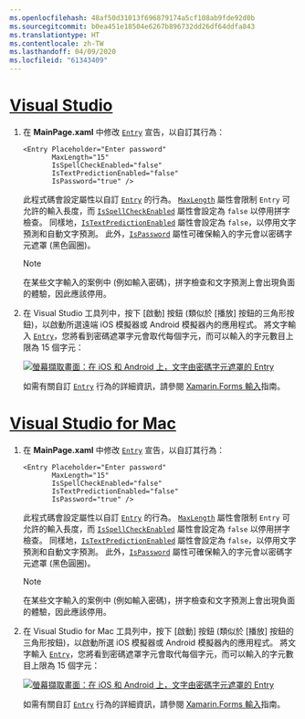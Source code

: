 ```yaml
---
ms.openlocfilehash: 48af50d31013f696879174a5cf108ab9fde92d0b
ms.sourcegitcommit: b0ea451e18504e6267b896732dd26df64ddfa843
ms.translationtype: HT
ms.contentlocale: zh-TW
ms.lasthandoff: 04/09/2020
ms.locfileid: "61343409"
---
```

# <a name="visual-studio"></a>[Visual Studio](#tab/vswin)

1. 在 **MainPage.xaml** 中修改 [`Entry`](xref:Xamarin.Forms.Entry) 宣告，以自訂其行為：

    ```xaml
    <Entry Placeholder="Enter password"
           MaxLength="15"
           IsSpellCheckEnabled="false"
           IsTextPredictionEnabled="false"
           IsPassword="true" />
    ```

    此程式碼會設定屬性以自訂 [`Entry`](xref:Xamarin.Forms.Entry) 的行為。 [`MaxLength`](xref:Xamarin.Forms.InputView.MaxLength) 屬性會限制 `Entry` 可允許的輸入長度，而 [`IsSpellCheckEnabled`](xref:Xamarin.Forms.InputView.IsSpellCheckEnabled) 屬性會設定為 `false` 以停用拼字檢查。 同樣地，[`IsTextPredictionEnabled`](xref:Xamarin.Forms.Entry.IsTextPredictionEnabled) 屬性會設定為 `false`，以停用文字預測和自動文字預測。 此外，[`IsPassword`](xref:Xamarin.Forms.Entry.IsPassword) 屬性可確保輸入的字元會以密碼字元遮罩 (黑色圓圈)。

    > [!NOTE]
    > 在某些文字輸入的案例中 (例如輸入密碼)，拼字檢查和文字預測上會出現負面的體驗，因此應該停用。

1. 在 Visual Studio 工具列中，按下 [啟動]  按鈕 (類似於 [播放] 按鈕的三角形按鈕)，以啟動所選遠端 iOS 模擬器或 Android 模擬器內的應用程式。 將文字輸入 [`Entry`](xref:Xamarin.Forms.Entry)，您將看到密碼遮罩字元會取代每個字元，而可以輸入的字元數目上限為 15 個字元：

    [![螢幕擷取畫面：在 iOS 和 Android 上，文字由密碼字元遮罩的 Entry](../images/customize-behavior.png "使用密碼字元遮罩的 Entry")](../images/customize-behavior-large.png#lightbox "使用密碼字元遮罩的 Entry")

    如需有關自訂 [`Entry`](xref:Xamarin.Forms.Entry) 行為的詳細資訊，請參閱 [Xamarin.Forms 輸入](~/xamarin-forms/user-interface/text/entry.md)指南。

# <a name="visual-studio-for-mac"></a>[Visual Studio for Mac](#tab/vsmac)

1. 在 **MainPage.xaml** 中修改 [`Entry`](xref:Xamarin.Forms.Entry) 宣告，以自訂其行為：

    ```xaml
    <Entry Placeholder="Enter password"
           MaxLength="15"
           IsSpellCheckEnabled="false"
           IsTextPredictionEnabled="false"
           IsPassword="true" />
    ```

    此程式碼會設定屬性以自訂 [`Entry`](xref:Xamarin.Forms.Entry) 的行為。 [`MaxLength`](xref:Xamarin.Forms.InputView.MaxLength) 屬性會限制 `Entry` 可允許的輸入長度，而 [`IsSpellCheckEnabled`](xref:Xamarin.Forms.InputView.IsSpellCheckEnabled) 屬性會設定為 `false` 以停用拼字檢查。 同樣地，[`IsTextPredictionEnabled`](xref:Xamarin.Forms.Entry.IsTextPredictionEnabled) 屬性會設定為 `false`，以停用文字預測和自動文字預測。 此外，[`IsPassword`](xref:Xamarin.Forms.Entry.IsPassword) 屬性可確保輸入的字元會以密碼字元遮罩 (黑色圓圈)。

    > [!NOTE]
    > 在某些文字輸入的案例中 (例如輸入密碼)，拼字檢查和文字預測上會出現負面的體驗，因此應該停用。

1. 在 Visual Studio for Mac 工具列中，按下 [啟動]  按鈕 (類似於 [播放] 按鈕的三角形按鈕)，以啟動所選 iOS 模擬器或 Android 模擬器內的應用程式。 將文字輸入 [`Entry`](xref:Xamarin.Forms.Entry)，您將看到密碼遮罩字元會取代每個字元，而可以輸入的字元數目上限為 15 個字元：

    [![螢幕擷取畫面：在 iOS 和 Android 上，文字由密碼字元遮罩的 Entry](../images/customize-behavior.png "使用密碼字元遮罩的 Entry")](../images/customize-behavior-large.png#lightbox "使用密碼字元遮罩的 Entry")

    如需有關自訂 [`Entry`](xref:Xamarin.Forms.Entry) 行為的詳細資訊，請參閱 [Xamarin.Forms 輸入](~/xamarin-forms/user-interface/text/entry.md)指南。
